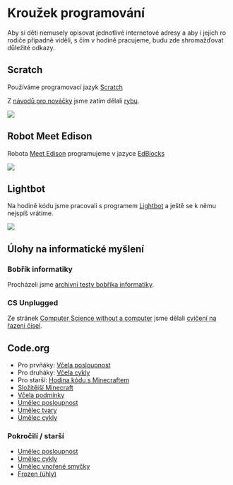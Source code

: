 # Kroužek programování

Aby si děti nemusely opisovat jednotlivé internetové adresy a aby i jejich ro rodiče případně viděli, s čím v hodině pracujeme, budu zde shromažďovat důležité odkazy.

## Scratch

Používáme programovací jazyk [Scratch](https://scratch.mit.edu/projects/editor/)

Z [návodů pro nováčky](https://www.programovanihrou.cz/jak-na-to/) jsme zatím dělali [rybu](https://www.programovanihrou.cz/wp-content/uploads/karticky/01_uvod_ryba.pdf).

![](https://upload.wikimedia.org/wikipedia/commons/thumb/3/36/Scratch_GUI.JPG/640px-Scratch_GUI.JPG)

## Robot Meet Edison

Robota [Meet Edison](https://meetedison.com/) programujeme v jazyce [EdBlocks](https://www.edblocksapp.com/)

![](https://meetedison.com/wp-content/uploads/2016/09/Edison-V2.0-Educational-robot-270x203.jpg)

## Lightbot

Na hodině kódu jsme pracovali s programem [Lightbot](http://lightbot.com/flash.html) a ještě se k němu nejspíš vrátíme.

![](http://lightbot.com/img/screen_proc.png)

## Úlohy na informatické myšlení

### Bobřík informatiky

Procházeli jsme [archivní testy bobříka informatiky](https://www.ibobr.cz/test/archiv).

### CS Unplugged

Ze stránek [Computer Science without a computer](https://www.csunplugged.org/en/) jsme dělali [cvičení na řazení čísel](https://www.csunplugged.org/en/resources/sorting-network/).

## Code.org

* Pro prvňáky: [Včela posloupnost](https://studio.code.org/s/course1/stage/7/puzzle/1)
* Pro druháky: [Včela cykly](https://studio.code.org/s/course1/stage/14/puzzle/1)
* Pro starší: [Hodina kódu s Minecraftem](https://studio.code.org/s/mc/stage/1/puzzle/1)
* [Složitější Minecraft](https://studio.code.org/s/minecraft/stage/1/puzzle/1)
* [Včela podmínky](https://studio.code.org/s/course2/stage/13/puzzle/1)
* [Umělec posloupnost](https://studio.code.org/s/course1/stage/8/puzzle/1)
* [Umělec tvary](https://studio.code.org/s/course1/stage/10/puzzle/1)
* [Umělec cykly](https://studio.code.org/s/course1/stage/18/puzzle/1)

### Pokročilí / starší

* [Umělec posloupnost](https://studio.code.org/s/course2/stage/4/puzzle/1)
* [Umělec cykly](https://studio.code.org/s/course2/stage/7/puzzle/1)
* [Umělec vnořené smyčky](https://studio.code.org/s/course2/stage/19/puzzle/1)
* [Frozen (úhly)](https://studio.code.org/s/frozen/stage/1/puzzle/1)
